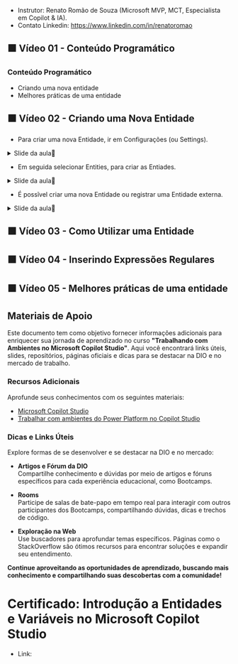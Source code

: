 - Instrutor: Renato Romão de Souza (Microsoft MVP, MCT, Especialista em Copilot & IA).
- Contato Linkedin: https://www.linkedin.com/in/renatoromao

## 🟩 Vídeo 01 - Conteúdo Programático

### Conteúdo Programático

- Criando uma nova entidade  
- Melhores práticas de uma entidade


## 🟩 Vídeo 02 - Criando uma Nova Entidade

- Para criar uma nova Entidade, ir em Configurações (ou Settings).

<details>
<summary> Slide da aula🔻</summary>
<p align="center">
    <img src="images/image.png" alt="" width="840">
</p>
</details>

- Em seguida selecionar Entities, para criar as Entiades.

<details>
<summary> Slide da aula🔻</summary>
<p align="center">
    <img src="images/image-2.png" alt="" width="840">
</p>
</details>

- É possĩvel criar uma nova Entidade ou registrar uma Entidade externa.

<details>
<summary> Slide da aula🔻</summary>
<p align="center">
    <img src="images/image-3.png" alt="" width="840">
</p>
</details>

## 🟩 Vídeo 03 - Como Utilizar uma Entidade

## 🟩 Vídeo 04 - Inserindo Expressões Regulares

## 🟩 Vídeo 05 - Melhores práticas de uma entidade


## Materiais de Apoio

Este documento tem como objetivo fornecer informações adicionais para enriquecer sua jornada de aprendizado no curso **"Trabalhando com Ambientes no Microsoft Copilot Studio"**. Aqui você encontrará links úteis, slides, repositórios, páginas oficiais e dicas para se destacar na DIO e no mercado de trabalho.

### Recursos Adicionais

Aprofunde seus conhecimentos com os seguintes materiais:

- [Microsoft Copilot Studio](https://www.microsoft.com/pt-br/microsoft-copilot/microsoft-copilot-studio)
- [Trabalhar com ambientes do Power Platform no Copilot Studio](https://learn.microsoft.com/pt-br/microsoft-copilot-studio/environments-first-run-experience)

### Dicas e Links Úteis

Explore formas de se desenvolver e se destacar na DIO e no mercado:

- **Artigos e Fórum da DIO**  
  Compartilhe conhecimento e dúvidas por meio de artigos e fóruns específicos para cada experiência educacional, como Bootcamps.

- **Rooms**  
  Participe de salas de bate-papo em tempo real para interagir com outros participantes dos Bootcamps, compartilhando dúvidas, dicas e trechos de código.

- **Exploração na Web**  
  Use buscadores para aprofundar temas específicos. Páginas como o StackOverflow são ótimos recursos para encontrar soluções e expandir seu entendimento.

**Continue aproveitando as oportunidades de aprendizado, buscando mais conhecimento e compartilhando suas descobertas com a comunidade!**

# Certificado: Introdução a Entidades e Variáveis no Microsoft Copilot Studio

- Link: 